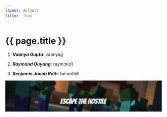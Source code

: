 ```yaml
---
layout: default
title:  Team
---
```


# {{ page.title }}


1. ***Vaanya Gupta***: vaanyag

2. ***Raymond Ouyang***: raymono1

3. ***Benjamin Jacob Roth***: benroth8


![](Resources/THEWALKINGDEAD.gif)
